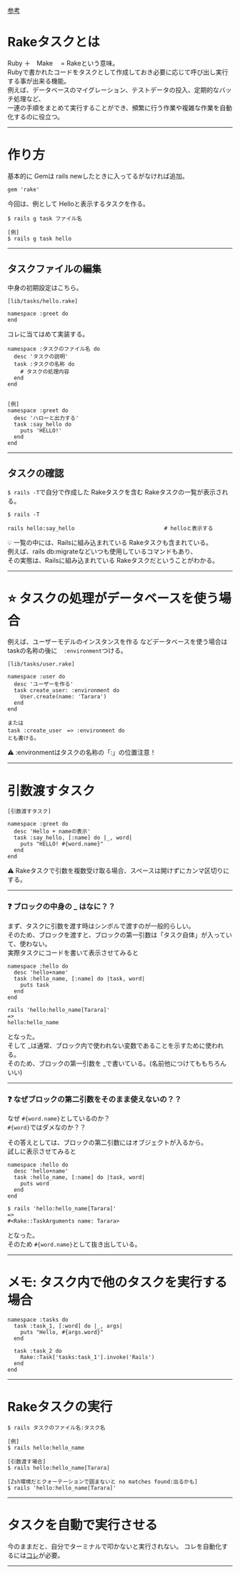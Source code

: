 [参考](https://autovice.jp/articles/177)

# Rakeタスクとは
Ruby ＋　Make　 = Rakeという意味。    
Rubyで書かれたコードをタスクとして作成しておき必要に応じて呼び出し実行する事が出来る機能。  
例えば、データベースのマイグレーション、テストデータの投入、定期的なバッチ処理など、    
一連の手順をまとめて実行することができ、頻繁に行う作業や複雑な作業を自動化するのに役立つ。
***

# 作り方
基本的に Gemは rails newしたときに入ってるがなければ追加。
~~~
gem 'rake'
~~~

今回は、例として Helloと表示するタスクを作る。
~~~
$ rails g task ファイル名

[例]
$ rails g task hello
~~~
***

## タスクファイルの編集
中身の初期設定はこちら。
~~~
[lib/tasks/hello.rake]

namespace :greet do
end
~~~

コレに当てはめて実装する。
~~~
namespace :タスクのファイル名 do
  desc 'タスクの説明'
  task :タスクの名称 do
    # タスクの処理内容
  end
end


[例]
namespace :greet do
  desc 'ハローと出力する'
  task :say_hello do
    puts 'HELLO!'
  end
end
~~~
***

## タスクの確認
`$ rails -T`で自分で作成した Rakeタスクを含む Rakeタスクの一覧が表示される。
~~~
$ rails -T

rails hello:say_hello                            # helloと表示する
~~~
💡 一覧の中には、Railsに組み込まれている Rakeタスクも含まれている。  
例えば、rails db:migrateなどいつも使用しているコマンドもあり、    
その実態は、Railsに組み込まれている Rakeタスクだということがわかる。  
***

# ⭐️ タスクの処理がデータベースを使う場合
例えば、ユーザーモデルのインスタンスを作る などデータベースを使う場合は
taskの名称の後に　`:environment`つける。
~~~
[lib/tasks/user.rake]

namespace :user do
  desc 'ユーザーを作る'
  task create_user: :environment do
    User.create(name: 'Tarara')
  end
end

または
task :create_user　=> :environment do
とも書ける。
~~~
⚠️ :environmentはタスクの名称の「:」の位置注意！
***

# 引数渡すタスク
~~~
[引数渡すタスク]

namespace :greet do
  desc 'Hello + nameの表示'
  task :say_hello, [:name] do |_, word|
    puts "HELLO! #{word.name}"
  end
end
~~~
⚠️ Rakeタスクで引数を複数受け取る場合、スペースは開けずにカンマ区切りにする。    
***

### ❓ ブロックの中身の _ はなに？？
まず、タスクに引数を渡す時はシンボルで渡すのが一般的らしい。  
そのため、ブロックを渡すと、ブロックの第一引数は「タスク自体」が入っていて、使わない。  
実際タスクにコードを書いて表示させてみると  
~~~
namespace :hello do
  desc 'hello+name'
  task :hello_name, [:name] do |task, word|
    puts task
  end
end

rails 'hello:hello_name[Tarara]'
=>
hello:hello_name
~~~
となった。  
そして _は通常、ブロック内で使われない変数であることを示すために使われる。  
そのため、ブロックの第一引数を _で書いている。(名前他につけてももちろんいい)  
***

### ❓ なぜブロックの第二引数をそのまま使えないの？？
なぜ `#{word.name}`としているのか？  
`#{word}`ではダメなのか？？  
  
その答えとしては、ブロックの第二引数にはオブジェクトが入るから。  
試しに表示させてみると
~~~
namespace :hello do
  desc 'hello+name'
  task :hello_name, [:name] do |task, word|
    puts word
  end
end

$ rails 'hello:hello_name[Tarara]'
=>
#<Rake::TaskArguments name: Tarara>
~~~
となった。  
そのため `#{word.name}`として抜き出している。
***

# メモ: タスク内で他のタスクを実行する場合
~~~
namespace :tasks do
  task :task_1, [:word] do |_, args|
    puts "Hello, #{args.word}"
  end

  task :task_2 do
    Rake::Task['tasks:task_1'].invoke('Rails')
  end
end
~~~
***

# Rakeタスクの実行
~~~
$ rails タスクのファイル名:タスク名

[例]
$ rails hello:hello_name

[引数渡す場合]
$ rails hello:hello_name[Tarara]

[Zsh環境だとクォーテーションで囲まないと no matches found:出るかも]
$ rails 'hello:hello_name[Tarara]'
~~~
***

# タスクを自動で実行させる
今のままだと、自分でターミナルで叩かないと実行されない。
コレを自動化するには[コレ](https://github.com/Tarara33/TIL/blob/main/Rails/Gem/whenever.md)が必要。
***
